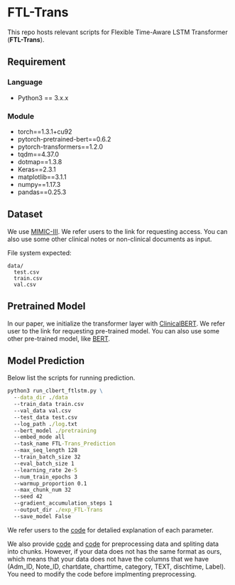 # FTL-Trans
This repo hosts relevant scripts for Flexible Time-Aware LSTM Transformer (**FTL-Trans**). 

## Requirement
### Language
* Python3 == 3.x.x
### Module
* torch==1.3.1+cu92
* pytorch-pretrained-bert==0.6.2
* pytorch-transformers==1.2.0
* tqdm==4.37.0
* dotmap==1.3.8
* Keras==2.3.1
* matplotlib==3.1.1
* numpy==1.17.3
* pandas==0.25.3
## Dataset
We use [MIMIC-III](https://mimic.physionet.org/gettingstarted/access/). We refer users to the link for requesting access. You can also use some other clinical notes or non-clinical documents as input.

File system expected:
```Linux
data/
  test.csv
  train.csv
  val.csv
```
## Pretrained Model
In our paper, we initialize the transformer layer with [ClinicalBERT](https://github.com/kexinhuang12345/clinicalBERT). We refer user to the link for requesting pre-trained model. You can also use some other pre-trained model, like [BERT](https://github.com/huggingface/transformers).
## Model Prediction
Below list the scripts for running prediction.
```cmd
python3 run_clbert_ftlstm.py \
  --data_dir ./data
  --train_data train.csv
  --val_data val.csv
  --test_data test.csv
  --log_path ./log.txt
  --bert_model ./pretraining
  --embed_mode all
  --task_name FTL-Trans_Prediction
  --max_seq_length 128
  --train_batch_size 32
  --eval_batch_size 1
  --learning_rate 2e-5
  --num_train_epochs 3
  --warmup_proportion 0.1
  --max_chunk_num 32
  --seed 42
  --gradient_accumulation_steps 1
  --output_dir ./exp_FTL-Trans
  --save_model False
```
We refer users to the [code](to_be_add.com) for detalied explanation of each parameter.

We also provide [code](to_be_add.com) and [code](to_be_add.com) for preprocessing data and spliting data into chunks. However, if your data does not has the same format as ours, which means that your data does not have the columns that we have (Adm_ID, Note_ID, chartdate, charttime, category, TEXT, dischtime, Label). You need to modify the code before implmenting preprocessing. 
